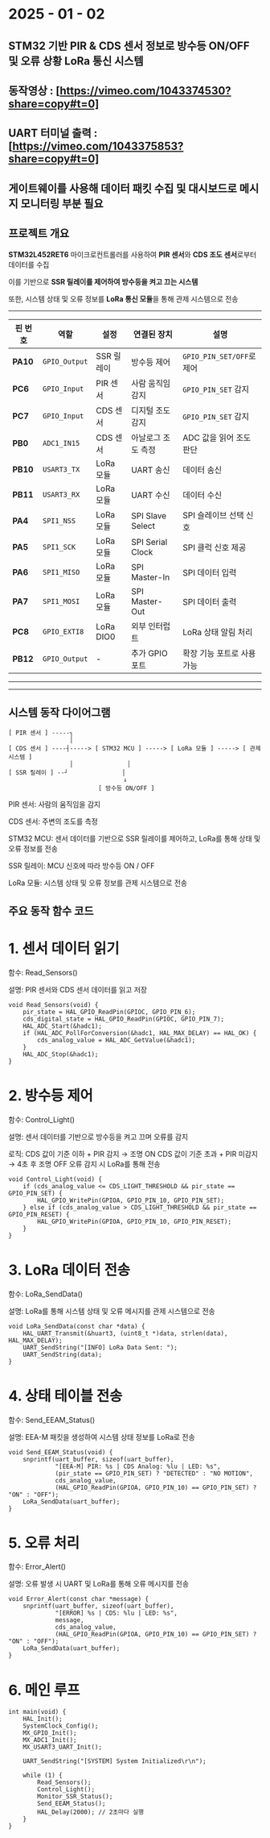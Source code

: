 # 2025 - 01 - 02 
## STM32 기반 PIR & CDS 센서 정보로 방수등 ON/OFF 및 오류 상황 LoRa 통신 시스템 

## 동작영상 : [https://vimeo.com/1043374530?share=copy#t=0]
## UART 터미널 출력 : [https://vimeo.com/1043375853?share=copy#t=0]
## 게이트웨이를 사용해 데이터 패킷 수집 및 대시보드로 메시지 모니터링 부분 필요 

##  **프로젝트 개요**
**STM32L452RET6** 마이크로컨트롤러를 사용하여 **PIR 센서**와 **CDS 조도 센서**로부터 데이터를 수집

이를 기반으로 **SSR 릴레이를 제어하여 방수등을 켜고 끄는 시스템**

또한, 시스템 상태 및 오류 정보를 **LoRa 통신 모듈**을 통해 관제 시스템으로 전송

---

| **핀 번호** | **역할**       | **설정**   | **연결된 장치**       | **설명**                       |
|-------------|---------------|------------|-----------------------|--------------------------------|
| **PA10**    | `GPIO_Output` | SSR 릴레이 | 방수등 제어            | `GPIO_PIN_SET/OFF`로 제어        |
| **PC6**     | `GPIO_Input`  | PIR 센서   | 사람 움직임 감지       | `GPIO_PIN_SET` 감지              |
| **PC7**     | `GPIO_Input`  | CDS 센서   | 디지털 조도 감지       | `GPIO_PIN_SET` 감지              |
| **PB0**     | `ADC1_IN15`   | CDS 센서   | 아날로그 조도 측정     | ADC 값을 읽어 조도 판단        |
| **PB10**    | `USART3_TX`   | LoRa 모듈  | UART 송신             | 데이터 송신                    |
| **PB11**    | `USART3_RX`   | LoRa 모듈  | UART 수신             | 데이터 수신                    |
| **PA4**     | `SPI1_NSS`    | LoRa 모듈  | SPI Slave Select      | SPI 슬레이브 선택 신호         |
| **PA5**     | `SPI1_SCK`    | LoRa 모듈  | SPI Serial Clock      | SPI 클럭 신호 제공             |
| **PA6**     | `SPI1_MISO`   | LoRa 모듈  | SPI Master-In         | SPI 데이터 입력                |
| **PA7**     | `SPI1_MOSI`   | LoRa 모듈  | SPI Master-Out        | SPI 데이터 출력                |
| **PC8**     | `GPIO_EXTI8`  | LoRa DIO0  | 외부 인터럽트         | LoRa 상태 알림 처리            |
| **PB12**    | `GPIO_Output` | -          | 추가 GPIO 포트        | 확장 기능 포트로 사용 가능      |

---

---

## **시스템 동작 다이어그램**

```plaintext
[ PIR 센서 ] -----┐
                 │
[ CDS 센서 ] ----┤-----> [ STM32 MCU ] -----> [ LoRa 모듈 ] -----> [ 관제 시스템 ]
                 │               │
[ SSR 릴레이 ] --┘               │
                                ↓
                         [ 방수등 ON/OFF ]
```
PIR 센서: 사람의 움직임을 감지

CDS 센서: 주변의 조도를 측정

STM32 MCU: 센서 데이터를 기반으로 SSR 릴레이를 제어하고, LoRa를 통해 상태 및 오류 정보를 전송

SSR 릴레이: MCU 신호에 따라 방수등 ON / OFF

LoRa 모듈: 시스템 상태 및 오류 정보를 관제 시스템으로 전송

## **주요 동작 함수 코드**
# 1. 센서 데이터 읽기

함수: Read_Sensors()

설명: PIR 센서와 CDS 센서 데이터를 읽고 저장

```코드:
void Read_Sensors(void) {
    pir_state = HAL_GPIO_ReadPin(GPIOC, GPIO_PIN_6);
    cds_digital_state = HAL_GPIO_ReadPin(GPIOC, GPIO_PIN_7);
    HAL_ADC_Start(&hadc1);
    if (HAL_ADC_PollForConversion(&hadc1, HAL_MAX_DELAY) == HAL_OK) {
        cds_analog_value = HAL_ADC_GetValue(&hadc1);
    }
    HAL_ADC_Stop(&hadc1);
}
```
# 2. 방수등 제어

함수: Control_Light()

설명: 센서 데이터를 기반으로 방수등을 켜고 끄며 오류를 감지

로직:
CDS 값이 기준 이하 + PIR 감지 → 조명 ON
CDS 값이 기준 초과 + PIR 미감지 → 4초 후 조명 OFF
오류 감지 시 LoRa를 통해 전송
```코드:
void Control_Light(void) {
    if (cds_analog_value <= CDS_LIGHT_THRESHOLD && pir_state == GPIO_PIN_SET) {
        HAL_GPIO_WritePin(GPIOA, GPIO_PIN_10, GPIO_PIN_SET);
    } else if (cds_analog_value > CDS_LIGHT_THRESHOLD && pir_state == GPIO_PIN_RESET) {
        HAL_GPIO_WritePin(GPIOA, GPIO_PIN_10, GPIO_PIN_RESET);
    }
}
```
# 3. LoRa 데이터 전송

함수: LoRa_SendData()

설명: LoRa를 통해 시스템 상태 및 오류 메시지를 관제 시스템으로 전송
```코드:
void LoRa_SendData(const char *data) {
    HAL_UART_Transmit(&huart3, (uint8_t *)data, strlen(data), HAL_MAX_DELAY);
    UART_SendString("[INFO] LoRa Data Sent: ");
    UART_SendString(data);
}
```
# 4. 상태 테이블 전송

함수: Send_EEAM_Status()

설명: EEA-M 패킷을 생성하여 시스템 상태 정보를 LoRa로 전송
```코드:
void Send_EEAM_Status(void) {
    snprintf(uart_buffer, sizeof(uart_buffer),
             "[EEA-M] PIR: %s | CDS Analog: %lu | LED: %s",
             (pir_state == GPIO_PIN_SET) ? "DETECTED" : "NO MOTION",
             cds_analog_value,
             (HAL_GPIO_ReadPin(GPIOA, GPIO_PIN_10) == GPIO_PIN_SET) ? "ON" : "OFF");
    LoRa_SendData(uart_buffer);
}
```
# 5. 오류 처리

함수: Error_Alert()

설명: 오류 발생 시 UART 및 LoRa를 통해 오류 메시지를 전송
```코드:
void Error_Alert(const char *message) {
    snprintf(uart_buffer, sizeof(uart_buffer),
             "[ERROR] %s | CDS: %lu | LED: %s",
             message,
             cds_analog_value,
             (HAL_GPIO_ReadPin(GPIOA, GPIO_PIN_10) == GPIO_PIN_SET) ? "ON" : "OFF");
    LoRa_SendData(uart_buffer);
}
```
# 6. 메인 루프
```
int main(void) {
    HAL_Init();
    SystemClock_Config();
    MX_GPIO_Init();
    MX_ADC1_Init();
    MX_USART3_UART_Init();

    UART_SendString("[SYSTEM] System Initialized\r\n");

    while (1) {
        Read_Sensors();
        Control_Light();
        Monitor_SSR_Status();
        Send_EEAM_Status();
        HAL_Delay(2000); // 2초마다 실행
    }
}
```
